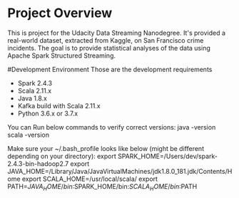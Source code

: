 # Project Overview
This is project for the Udacity Data Streaming Nanodegree.
 It's provided a real-world dataset, extracted from Kaggle, on San Francisco crime incidents. 
The goal is to provide statistical analyses of the data using Apache Spark Structured Streaming. 

#Development Environment
Those are the development requirements

- Spark 2.4.3
- Scala 2.11.x
- Java 1.8.x
- Kafka build with Scala 2.11.x
- Python 3.6.x or 3.7.x

You can Run below commands to verify correct versions:
java -version
scala -version

Make sure your ~/.bash_profile looks like below (might be different depending on your directory):
export SPARK_HOME=/Users/dev/spark-2.4.3-bin-hadoop2.7
export JAVA_HOME=/Library/Java/JavaVirtualMachines/jdk1.8.0_181.jdk/Contents/Home
export SCALA_HOME=/usr/local/scala/
export PATH=$JAVA_HOME/bin:$SPARK_HOME/bin:$SCALA_HOME/bin:$PATH
